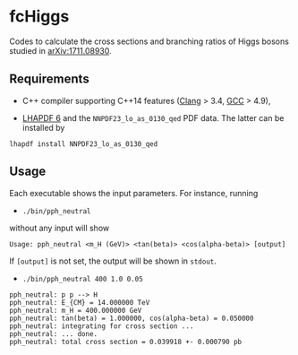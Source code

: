 # fcHiggs

Codes to calculate the cross sections and branching ratios of Higgs bosons studied in [arXiv:1711.08930](https://arxiv.org/abs/1711.08930).

## Requirements

* C++ compiler supporting C++14 features ([Clang](http://clang.llvm.org/cxx_status.html) > 3.4, [GCC](https://gcc.gnu.org/projects/cxx-status.html) > 4.9),

* [LHAPDF 6](http://lhapdf.hepforge.org/) and the `NNPDF23_lo_as_0130_qed` PDF data. The latter can be installed by

```
lhapdf install NNPDF23_lo_as_0130_qed
```

## Usage

Each executable shows the input parameters. For instance, running

* `./bin/pph_neutral`

without any input will show

```
Usage: pph_neutral <m_H (GeV)> <tan(beta)> <cos(alpha-beta)> [output]
```

If `[output]` is not set, the output will be shown in `stdout`.

* `./bin/pph_neutral 400 1.0 0.05`

```
pph_neutral: p p --> H
pph_neutral: E_{CM} = 14.000000 TeV
pph_neutral: m_H = 400.000000 GeV
pph_neutral: tan(beta) = 1.000000, cos(alpha-beta) = 0.050000
pph_neutral: integrating for cross section ...
pph_neutral: ... done.
pph_neutral: total cross section = 0.039918 +- 0.000790 pb
```
